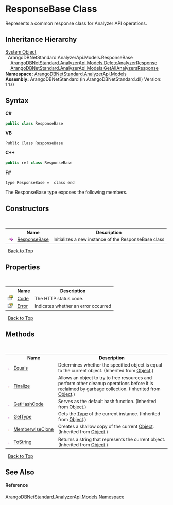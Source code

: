 # ResponseBase Class
 

Represents a common response class for Analyzer API operations.


## Inheritance Hierarchy
<a href="https://docs.microsoft.com/dotnet/api/system.object" target="_blank" rel="noopener noreferrer">System.Object</a><br />&nbsp;&nbsp;ArangoDBNetStandard.AnalyzerApi.Models.ResponseBase<br />&nbsp;&nbsp;&nbsp;&nbsp;<a href="1dc37d89-fe12-0780-aef1-40530b18364f">ArangoDBNetStandard.AnalyzerApi.Models.DeleteAnalyzerResponse</a><br />&nbsp;&nbsp;&nbsp;&nbsp;<a href="a9a35af0-792d-f74c-5085-e12206d9897d">ArangoDBNetStandard.AnalyzerApi.Models.GetAllAnalyzersResponse</a><br />
**Namespace:**&nbsp;<a href="a2e54104-4ead-c0d1-eaad-3d92d56c8fb7">ArangoDBNetStandard.AnalyzerApi.Models</a><br />**Assembly:**&nbsp;ArangoDBNetStandard (in ArangoDBNetStandard.dll) Version: 1.1.0

## Syntax

**C#**<br />
``` C#
public class ResponseBase
```

**VB**<br />
``` VB
Public Class ResponseBase
```

**C++**<br />
``` C++
public ref class ResponseBase
```

**F#**<br />
``` F#
type ResponseBase =  class end
```

The ResponseBase type exposes the following members.


## Constructors
&nbsp;<table><tr><th></th><th>Name</th><th>Description</th></tr><tr><td>![Public method](media/pubmethod.gif "Public method")</td><td><a href="fb8e0b96-7c34-6907-c85f-e07a7866fca9">ResponseBase</a></td><td>
Initializes a new instance of the ResponseBase class</td></tr></table>&nbsp;
<a href="#responsebase-class">Back to Top</a>

## Properties
&nbsp;<table><tr><th></th><th>Name</th><th>Description</th></tr><tr><td>![Public property](media/pubproperty.gif "Public property")</td><td><a href="265a24b3-d613-2a80-276c-85071cee375a">Code</a></td><td>
The HTTP status code.</td></tr><tr><td>![Public property](media/pubproperty.gif "Public property")</td><td><a href="c4c0c8e4-1f8e-aa76-0207-cd81ab6c407d">Error</a></td><td>
Indicates whether an error occurred</td></tr></table>&nbsp;
<a href="#responsebase-class">Back to Top</a>

## Methods
&nbsp;<table><tr><th></th><th>Name</th><th>Description</th></tr><tr><td>![Public method](media/pubmethod.gif "Public method")</td><td><a href="https://docs.microsoft.com/dotnet/api/system.object.equals#system-object-equals(system-object)" target="_blank" rel="noopener noreferrer">Equals</a></td><td>
Determines whether the specified object is equal to the current object.
 (Inherited from <a href="https://docs.microsoft.com/dotnet/api/system.object" target="_blank" rel="noopener noreferrer">Object</a>.)</td></tr><tr><td>![Protected method](media/protmethod.gif "Protected method")</td><td><a href="https://docs.microsoft.com/dotnet/api/system.object.finalize#system-object-finalize" target="_blank" rel="noopener noreferrer">Finalize</a></td><td>
Allows an object to try to free resources and perform other cleanup operations before it is reclaimed by garbage collection.
 (Inherited from <a href="https://docs.microsoft.com/dotnet/api/system.object" target="_blank" rel="noopener noreferrer">Object</a>.)</td></tr><tr><td>![Public method](media/pubmethod.gif "Public method")</td><td><a href="https://docs.microsoft.com/dotnet/api/system.object.gethashcode#system-object-gethashcode" target="_blank" rel="noopener noreferrer">GetHashCode</a></td><td>
Serves as the default hash function.
 (Inherited from <a href="https://docs.microsoft.com/dotnet/api/system.object" target="_blank" rel="noopener noreferrer">Object</a>.)</td></tr><tr><td>![Public method](media/pubmethod.gif "Public method")</td><td><a href="https://docs.microsoft.com/dotnet/api/system.object.gettype#system-object-gettype" target="_blank" rel="noopener noreferrer">GetType</a></td><td>
Gets the <a href="https://docs.microsoft.com/dotnet/api/system.type" target="_blank" rel="noopener noreferrer">Type</a> of the current instance.
 (Inherited from <a href="https://docs.microsoft.com/dotnet/api/system.object" target="_blank" rel="noopener noreferrer">Object</a>.)</td></tr><tr><td>![Protected method](media/protmethod.gif "Protected method")</td><td><a href="https://docs.microsoft.com/dotnet/api/system.object.memberwiseclone#system-object-memberwiseclone" target="_blank" rel="noopener noreferrer">MemberwiseClone</a></td><td>
Creates a shallow copy of the current <a href="https://docs.microsoft.com/dotnet/api/system.object" target="_blank" rel="noopener noreferrer">Object</a>.
 (Inherited from <a href="https://docs.microsoft.com/dotnet/api/system.object" target="_blank" rel="noopener noreferrer">Object</a>.)</td></tr><tr><td>![Public method](media/pubmethod.gif "Public method")</td><td><a href="https://docs.microsoft.com/dotnet/api/system.object.tostring#system-object-tostring" target="_blank" rel="noopener noreferrer">ToString</a></td><td>
Returns a string that represents the current object.
 (Inherited from <a href="https://docs.microsoft.com/dotnet/api/system.object" target="_blank" rel="noopener noreferrer">Object</a>.)</td></tr></table>&nbsp;
<a href="#responsebase-class">Back to Top</a>

## See Also


#### Reference
<a href="a2e54104-4ead-c0d1-eaad-3d92d56c8fb7">ArangoDBNetStandard.AnalyzerApi.Models Namespace</a><br />